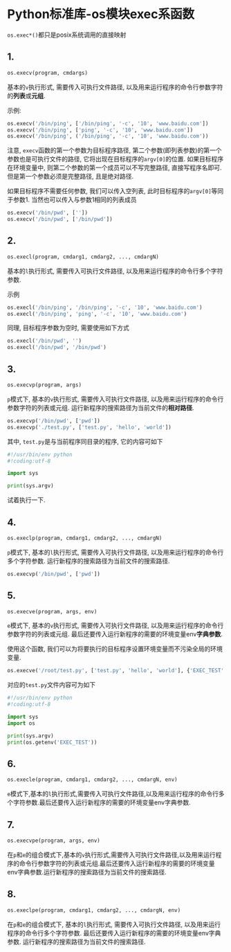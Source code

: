 # Python标准库-os模块exec系函数

`os.exec*()`都只是posix系统调用的直接映射

## 1. 

```py
os.execv(program, cmdargs)
```

基本的`v`执行形式, 需要传入可执行文件路径, 以及用来运行程序的命令行参数字符的**列表**或**元组**.

示例:

```py
os.execv('/bin/ping', ['/bin/ping', '-c', '10', 'www.baidu.com'])
os.execv('/bin/ping', ['ping', '-c', '10', 'www.baidu.com'])
os.execv('/bin/ping', ('/bin/ping', '-c', '10', 'www.baidu.com'))
```

注意, `execv`函数的第一个参数为目标程序路径, 第二个参数(即列表参数)的第一个参数也是可执行文件的路径, 它将出现在目标程序的`argv[0]`的位置. 如果目标程序在环境变量中, 则第二个参数的第一个成员可以不写完整路径, 直接写程序名即可. 但是第一个参数必须是完整路径, 且是绝对路径.

如果目标程序不需要任何参数, 我们可以传入空列表, 此时目标程序的`argv[0]`等同于参数1. 当然也可以传入与参数1相同的列表成员

```py
os.execv('/bin/pwd', [''])
os.execv('/bin/pwd', ['/bin/pwd'])
```

## 2. 

```py
os.execl(program, cmdarg1, cmdarg2, ..., cmdargN)
```

基本的`l`执行形式, 需要传入可执行文件路径, 以及用来运行程序的命令行多个字符参数.

示例

```py
os.execl('/bin/ping', '/bin/ping', '-c', '10', 'www.baidu.com')
os.execl('/bin/ping', 'ping', '-c', '10', 'www.baidu.com')
```

同理, 目标程序参数为空时, 需要使用如下方式

```py
os.execl('/bin/pwd', '')
os.execl('/bin/pwd', '/bin/pwd')
```

## 3. 

```py
os.execvp(program, args)
```

`p`模式下, 基本的`v`执行形式, 需要传入可执行文件路径, 以及用来运行程序的命令行参数字符的列表或元组. 运行新程序的搜索路径为当前文件的**相对路径**.

```py
os.execvp('/bin/pwd', ['pwd'])
os.execvp('./test.py', ['test.py', 'hello', 'world'])
```

其中, `test.py`是与当前程序同目录的程序, 它的内容可如下

```py
#!/usr/bin/env python
#!coding:utf-8

import sys

print(sys.argv)
```

试着执行一下.

## 4. 

```py
os.execlp(program, cmdarg1, cmdarg2, ..., cmdargN)
```

`p`模式下, 基本的`l`执行形式, 需要传入可执行文件路径, 以及用来运行程序的命令行多个字符参数. 运行新程序的搜索路径为当前文件的搜索路径.

```py
os.execvp('/bin/pwd', ['pwd'])
```

## 5. 

```py
os.execve(program, args, env)
```

`e`模式下, 基本的`v`执行形式, 需要传入可执行文件路径, 以及用来运行程序的命令行参数字符的列表或元组. 最后还要传入运行新程序的需要的环境变量env**字典参数**.

使用这个函数, 我们可以为将要执行的目标程序设置环境变量而不污染全局的环境变量.

```py
os.execve('/root/test.py', ['test.py', 'hello', 'world'], {'EXEC_TEST': '1234'})
```

对应的`test.py`文件内容可为如下

```py
#!/usr/bin/env python
#!coding:utf-8

import sys
import os

print(sys.argv)
print(os.getenv('EXEC_TEST'))
```

## 6. 

```py
os.execle(program, cmdarg1, cmdarg2, ..., cmdargN, env)
```

`e`模式下,基本的`l`执行形式,需要传入可执行文件路径,以及用来运行程序的命令行多个字符参数.最后还要传入运行新程序的需要的环境变量env字典参数.

## 7.

```py
os.execvpe(program, args, env)
```

在`p`和`e`的组合模式下,基本的`v`执行形式,需要传入可执行文件路径,以及用来运行程序的命令行参数字符的列表或元组.最后还要传入运行新程序的需要的环境变量env字典参数.运行新程序的搜索路径为当前文件的搜索路径.

## 8.

```py
os.execlpe(program, cmdarg1, cmdarg2, ..., cmdargN, env)
```

在`p`和`e`的组合模式下, 基本的`l`执行形式, 需要传入可执行文件路径, 以及用来运行程序的命令行多个字符参数. 最后还要传入运行新程序的需要的环境变量env字典参数. 运行新程序的搜索路径为当前文件的搜索路径.